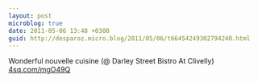 ```yaml
---
layout: post
microblog: true
date: 2011-05-06 13:48 +0300
guid: http://desparoz.micro.blog/2011/05/06/t66454249302794240.html
---
```

Wonderful nouvelle cuisine (@ Darley Street Bistro At Clivelly) [4sq.com/mgO49Q](http://4sq.com/mgO49Q)
